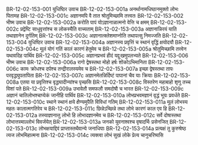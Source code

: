 BR-12-02-153-001  युधिष्ठिर उवाच
BR-12-02-153-001a अनर्थानामधिष्ठानमुक्तो लोभः पितामह
BR-12-02-153-001c अज्ञानमपि वै तात श्रोतुमिच्छामि तत्त्वतः
BR-12-02-153-002  भीष्म उवाच
BR-12-02-153-002a करोति पापं योऽज्ञानान्नात्मनो वेत्ति च क्षमम्
BR-12-02-153-002c प्रद्वेष्टि साधुवृत्तांश्च स लोकस्यैति वाच्यताम्
BR-12-02-153-003a अज्ञानान्निरयं याति तथाज्ञानेन दुर्गतिम्
BR-12-02-153-003c अज्ञानात्क्लेशमाप्नोति तथापत्सु निमज्जति
BR-12-02-153-004  युधिष्ठिर उवाच
BR-12-02-153-004a अज्ञानस्य प्रवृत्तिं च स्थानं वृद्धिं क्षयोदयौ
BR-12-02-153-004c मूलं योगं गतिं कालं कारणं हेतुमेव च
BR-12-02-153-005a श्रोतुमिच्छामि तत्त्वेन यथावदिह पार्थिव
BR-12-02-153-005c अज्ञानप्रभवं हीदं यद्दुःखमुपलभ्यते
BR-12-02-153-006  भीष्म उवाच
BR-12-02-153-006a रागो द्वेषस्तथा मोहो हर्षः शोकोऽभिमानिता
BR-12-02-153-006c कामः क्रोधश्च दर्पश्च तन्द्रीरालस्यमेव च
BR-12-02-153-007a इच्छा द्वेषस्तथा तापः परवृद्ध्युपतापिता
BR-12-02-153-007c अज्ञानमेतन्निर्दिष्टं पापानां चैव याः क्रियाः
BR-12-02-153-008a एतया या प्रवृत्तिश्च वृद्ध्यादीन्यांश्च पृच्छसि
BR-12-02-153-008c विस्तरेण महाबाहो शृणु तच्च विशां पते
BR-12-02-153-009a उभावेतौ समफलौ समदोषौ च भारत
BR-12-02-153-009c अज्ञानं चातिलोभश्चाप्येकं जानीहि पार्थिव
BR-12-02-153-010a लोभप्रभवमज्ञानं वृद्धं भूयः प्रवर्धते
BR-12-02-153-010c स्थाने स्थानं क्षये क्षैण्यमुपैति विविधां गतिम्
BR-12-02-153-011a मूलं लोभस्य महतः कालात्मगतिरेव च
BR-12-02-153-011c छिन्नेऽच्छिन्ने तथा लोभे कारणं काल एव हि
BR-12-02-153-012a तस्याज्ञानात्तु लोभो हि लोभादज्ञानमेव च
BR-12-02-153-012c सर्वे दोषास्तथा लोभात्तस्माल्लोभं विवर्जयेत्
BR-12-02-153-013a जनको युवनाश्वश्च वृषादर्भिः प्रसेनजित्
BR-12-02-153-013c लोभक्षयाद्दिवं प्राप्तास्तथैवान्ये जनाधिपाः
BR-12-02-153-014a प्रत्यक्षं तु कुरुश्रेष्ठ त्यज लोभमिहात्मना
BR-12-02-153-014c त्यक्त्वा लोभं सुखं लोके प्रेत्य चानुचरिष्यसि


